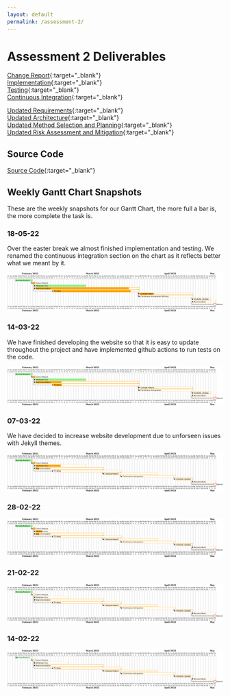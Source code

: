 ```yaml
---
layout: default
permalink: /assessment-2/
---
```


# Assessment 2 Deliverables

[Change Report](https://docs.google.com/document/d/1PAc10rQJX57gxoCuD0eZ9RFhamEbcAVvF12uyv0lOdI/edit?usp=sharing){:target="_blank"} <br />
[Implementation](https://docs.google.com/document/d/1l7HVIsho-L-jycXZzjZTyJEEJZphWaAleBIuMTKyy-c/edit?usp=sharing){:target="_blank"} <br />
[Testing](https://docs.google.com/document/d/14p1r_HZkSboNIkHY6SrWJnr87kKzKhqXc0rLkRQXc-c/edit?usp=sharing){:target="_blank"} <br />
[Continuous Integration](https://docs.google.com/document/d/1URBOpzM-_sJvHf0VjJiVFmzWCubWWfXAmavQols3ZT0/edit?usp=sharing){:target="_blank"}

[Updated Requirements](https://docs.google.com/document/d/1reFE4AyFq2MmoC6-BC4cxDrsp30229z8x1OinBAUK4g/edit?usp=sharing){:target="_blank"} <br />
[Updated Architecture](https://docs.google.com/document/d/17Iw9TVWA2Zbt7RSxYuHKW_WeUvk7BZW_dXOHOOvAEIs/edit?usp=sharing){:target="_blank"} <br />
[Updated Method Selection and Planning](https://docs.google.com/document/d/1FhnTvtkPFI7qnTZMOmHF039lDpX0cqr8xuI-_lTJ54o/edit?usp=sharing){:target="_blank"} <br />
[Updated Risk Assessment and Mitigation](https://docs.google.com/document/d/1lW_p9v4pXOmkDZ1XTupeFcbQuhjPCJ4jCDCN_vLW3Fw/edit?usp=sharing){:target="_blank"}

## Source Code

[Source Code](https://github.com/ENG1-Team-29/Assessment-2){:target="_blank"}

## Weekly Gantt Chart Snapshots

These are the weekly snapshots for our Gantt Chart, the more full a bar is, the more complete the task is.

### 18-05-22

Over the easter break we almost finished implementation and testing. We renamed the continuous integration section on the chart as it reflects better what we meant by it.

![gantt chart for 18-05-22](/img/snapshots/18-05-22.png)

### 14-03-22

We have finished developing the website so that it is easy to update throughout the project and have implemented github actions to run tests on the code.

![gantt chart for 14-03-22](/img/snapshots/14-03-22.png)

### 07-03-22

We have decided to increase website development due to unforseen issues with Jekyll themes.

![gantt chart for 07-03-22](/img/snapshots/07-03-22.png)

### 28-02-22

![gantt chart for 28-02-22](/img/snapshots/28-02-22.png)

### 21-02-22

![gantt chart for 21-02-22](/img/snapshots/21-02-22.png)

### 14-02-22

![gantt chart for 14-02-22](/img/snapshots/14-02-22.png)